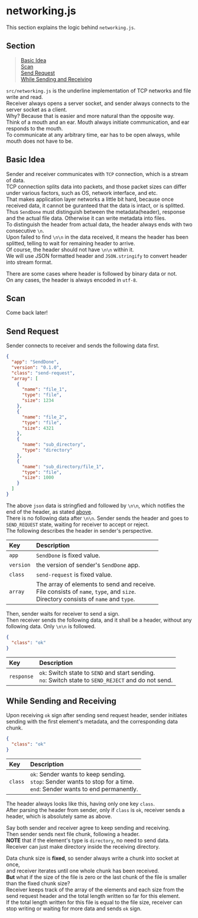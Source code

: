 # networking.js
This section explains the logic behind `networking.js`.
<br>

## Section
> [Basic Idea](#basic-idea)<br>
> [Scan](#scan)<br>
> [Send Request](#send-request)<br>
> [While Sending and Receiving](#while-sending-and-receiving)<br>

`src/networking.js` is the underline implementation of TCP networks and file write and read.<br>
Receiver always opens a server socket, and sender always connects to the server socket as a client.<br>
Why? Because that is easier and more natural than the opposite way.<br>
Think of a mouth and an ear. Mouth always initiate communication, and ear responds to the mouth.<br> 
To communicate at any arbitrary time, ear has to be open always, while mouth does not have to be.
<br>

## Basic Idea
Sender and receiver communicates with `TCP` connection, which is a stream of data.<br>
TCP connection splits data into packets, and those packet sizes can differ under various factors, such as OS, network interface, and etc.<br>
That makes application layer networks a little bit hard, because once received data, it cannot be guranteed that the data is intact, or is splitted.<br>
Thus `SendDone` must distinguish between the metadata(header), response and the actual file data. Otherwise it can write metadata into files.<br>
To distinguish the header from actual data, the header always ends with two consecutive `\n`.<br>
Upon failed to find `\n\n` in the data received, it means the header has been splitted, telling to wait for remaining header to arrive.<br>
Of course, the header should not have `\n\n` within it.<br>
We will use JSON formatted header and `JSON.stringify` to convert header into stream format.
<br>

There are some cases where header is followed by binary data or not.<br>
On any cases, the header is always encoded in `utf-8`.

## Scan
Come back later!

## Send Request
Sender connects to receiver and sends the following data first.
```json
{
  "app": "SendDone",
  "version": "0.1.0",
  "class": "send-request",
  "array": [
    {
      "name": "file_1",
      "type": "file",
      "size": 1234
    },
    {
      "name": "file_2",
      "type": "file",
      "size": 4321
    },
    {
      "name": "sub_directory",
      "type": "directory"
    },
    {
      "name": "sub_directory/file_1",
      "type": "file",
      "size": 1000
    }
  ]
}
```
The above `json` data is stringfied and followed by `\n\n`, which notifies the end of the header, as stated [above](#basic-idea).<br>
There is no following data after `\n\n`. Sender sends the header and goes to `SEND_REQUEST` state, waiting for receiver to accept or reject.<br>
The following describes the header in sender's perspective.
<br>

| Key | Description |
| :--- | :--- |
| `app` | `SendDone` is fixed value. |
| `version` | the version of sender's `SendDone` app. |
| `class` | `send-request` is fixed value. |
| `array` | The array of elements to send and receive.<br>File consists of `name`, `type`, and `size`.<br>Directory consists of `name` and `type`.

Then, sender waits for receiver to send a sign.<br>
Then receiver sends the following data, and it shall be a header, without any following data. Only `\n\n` is followed.<br>
```json
{
  "class": "ok"
}
```

| Key | Description |
| :--- | :--- |
| `response` | `ok`: Switch state to `SEND` and start sending.<br> `no`: Switch state to `SEND_REJECT` and do not send. |

## While Sending and Receiving
Upon receiving `ok` sign after sending send request header, sender initiates sending with the first element's metadata, and the corresponding data chunk.<br>
```json
{
  "class": "ok"
}
```
| Key | Description |
| :--- | :--- |
| `class` | `ok`: Sender wants to keep sending.<br>`stop`: Sender wants to stop for a time.<br>`end`: Sender wants to end permanently. |

The header always looks like this, having only one key `class`.<br>
After parsing the header from sender, only if `class` is `ok`, receiver sends a header, which is absolutely same as above.
<br>

Say both sender and receiver agree to keep sending and receiving.<br>
Then sender sends next file chunk, following a header.<br>
**NOTE** that if the element's type is `directory`, no need to send data.<br>
Receiver can just make directory inside the receiving directory.

Data chunk size is **fixed**, so sender always write a chunk into socket at once,<br>
and receiver iterates until one whole chunk has been received.<br>
**But** what if the size of the file is zero or the last chunk of the file is smaller than the fixed chunk size?<br>
Receiver keeps track of the array of the elements and each size from the send request header and the total length written so far for this element.<br>
If the total length written for this file is equal to the file size, receiver can stop writing or waiting for more data and sends `ok` sign.
<br>
